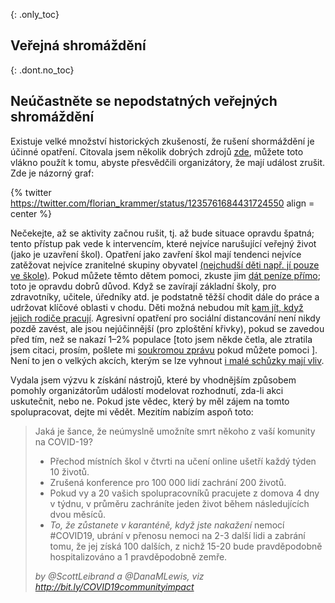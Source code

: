 {: .only_toc} 
## Veřejná shromáždění 

{: .dont.no_toc} 
## Neúčastněte se nepodstatných veřejných shromáždění 

Existuje velké množství historických zkušeností, že rušení shormáždění je účinné opatření. Citovala jsem několik dobrých zdrojů [zde](https://twitter.com/joshmich/status/1235906489921007616), můžete toto vlákno použít k tomu, abyste přesvědčili organizátory, že mají událost zrušit. 
Zde je názorný graf: 

{% twitter https://twitter.com/florian_krammer/status/1235761684431724550 align = center %} 

  Nečekejte, až se aktivity začnou rušit, tj. až bude situace opravdu špatná; tento přístup pak vede k intervencím, které nejvíce narušující veřejný život (jako je uzavření škol). Opatření jako zavření škol mají tendenci nejvíce zatěžovat nejvíce zranitelné skupiny obyvatel [(nejchudší děti např. jí pouze ve škole)](https://twitter.com/AWhitTwit/status/1236010269605687296). Pokud můžete těmto dětem pomoci, zkuste jim [dát peníze přímo](https://twitter.com/ClintSmithIII/status/1237004025331167233); toto je opravdu dobrů důvod. Když se zavírají základní školy, pro zdravotníky, učitele, úředníky atd. je podstatně těžší chodit dále do práce a udržovat klíčové oblasti v chodu. Děti možná nebudou mít [kam jít, když jejich rodiče pracují](https://twitter.com/AWhitTwit/status/1236010269605687296). Agresivní opatření pro sociální distancování není nikdy pozdě zavést, ale jsou nejúčinnější (pro zploštění křivky), pokud se zavedou před tím, než se nakazí 1–2% populace \[toto jsem někde četla, ale ztratila jsem citaci, prosím, pošlete mi [soukromou zprávu](https://twitter.com/figgyjam) pokud můžete pomoci \]. Není to jen o velkých akcích, kterým se lze vyhnout [i malé schůzky mají vliv](https://www.bloomberg.com/news/articles/2020-03-06/biogen-employees-test-positive-for-covid-19-after-boston-meeting?utm_medium=social&utm_campaign=socialflow-organic&utm_source=twitter&cmpid=socialflow-twitter-business&utm_content=business). 



Vydala jsem výzvu k získání nástrojů, které by vhodnějším způsobem pomohly organizátorům událostí modelovat rozhodnutí, zda-li akci uskutečnit, nebo ne. Pokud jste vědec, který by měl zájem na tomto spolupracovat, dejte mi vědět. Mezitím nabízím aspoň toto: 

 > Jaká je šance, že neúmyslně umožníte smrt někoho z vaší komunity na COVID-19? 
 > 
 > - Přechod místních škol v čtvrti na učení online ušetří každý týden 10 životů. 
 > - Zrušená konference pro 100 000 lidí zachrání 200 životů. 
 > - Pokud vy a 20 vašich spolupracovníků pracujete z domova 4 dny v týdnu, v průměru zachráníte jeden život během následujících dvou měsíců. 
 > - _To, že zůstanete v karanténě, když jste nakažení_ nemocí #COVID19, ubrání v přenosu nemoci na 2-3 další lidi a zabrání tomu, že jej získá 100 dalších, z nichž 15-20 bude pravděpodobně hospitalizováno a 1 pravděpodobně zemře. 
 > 
 > _by @ScottLeibrand a @DanaMLewis, viz http://bit.ly/COVID19communityimpact_
